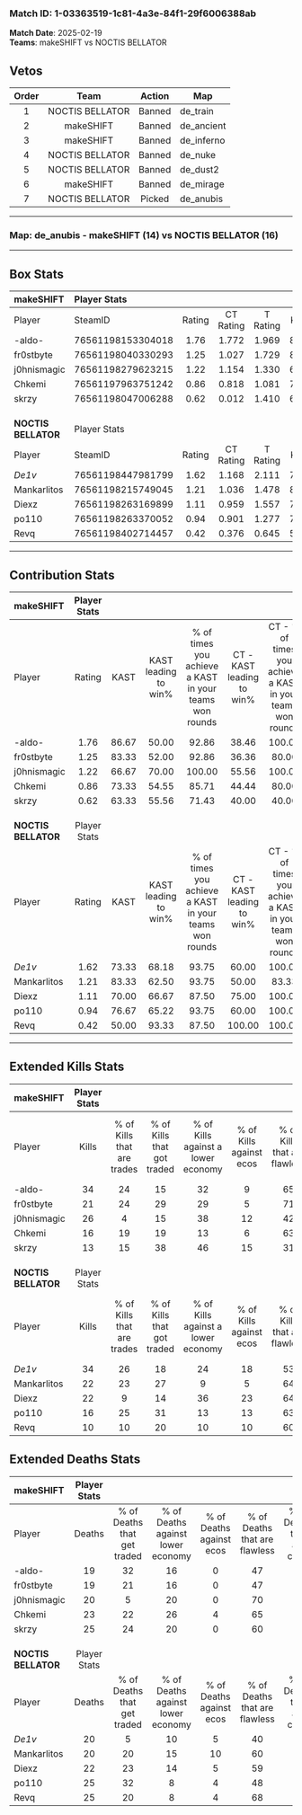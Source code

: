 ### Match ID: 1-03363519-1c81-4a3e-84f1-29f6006388ab  
**Match Date**: 2025-02-19  
**Teams**: makeSHIFT vs NOCTIS BELLATOR  

## Vetos  

| Order | Team | Action | Map |
| :---: | :--: | :----: | --- |
| 1 | NOCTIS BELLATOR | Banned | de_train |
| 2 | makeSHIFT | Banned | de_ancient |
| 3 | makeSHIFT | Banned | de_inferno |
| 4 | NOCTIS BELLATOR | Banned | de_nuke |
| 5 | NOCTIS BELLATOR | Banned | de_dust2 |
| 6 | makeSHIFT | Banned | de_mirage |
| 7 | NOCTIS BELLATOR | Picked | de_anubis |

---  

### **Map**: de_anubis - makeSHIFT (14) vs NOCTIS BELLATOR (16)  
---  

## Box Stats  

| **makeSHIFT**       | Player Stats      |        |           |          |       |       |       |         |        |      |     |
| :- | :- | :-: | :-: | :-: | :-: | :-: | :-: | :-: | :-: | :-: | :-: |
| Player              | SteamID           | Rating | CT Rating | T Rating | KAST  |  ADR  | Kills | Assists | Deaths | K/D  | HS% |
| -aldo-              | 76561198153304018 |  1.76  |   1.772   |  1.969   | 86.67 | 121.3 |  34   |   10    |   19   | 1.79 | 47  |
| fr0stbyte           | 76561198040330293 |  1.25  |   1.027   |  1.729   | 83.33 | 87.4  |  21   |    9    |   19   | 1.11 | 57  |
| j0hnismagic         | 76561198279623215 |  1.22  |   1.154   |  1.330   | 66.67 | 85.8  |  26   |    2    |   20   | 1.30 | 30  |
| Chkemi              | 76561197963751242 |  0.86  |   0.818   |  1.081   | 73.33 | 55.6  |  16   |   10    |   23   | 0.70 | 62  |
| skrzy               | 76561198047006288 |  0.62  |   0.012   |  1.410   | 63.33 | 47.1  |  13   |    6    |   25   | 0.52 | 46  |
|                     |                   |        |           |          |       |       |       |         |        |      |     |
|                     |                   |        |           |          |       |       |       |         |        |      |     |
|                     |                   |        |           |          |       |       |       |         |        |      |     |
| **NOCTIS BELLATOR** | Player Stats      |        |           |          |       |       |       |         |        |      |     |
| Player              | SteamID           | Rating | CT Rating | T Rating | KAST  |  ADR  | Kills | Assists | Deaths | K/D  | HS% |
| _De1v_              | 76561198447981799 |  1.62  |   1.168   |  2.111   | 73.33 | 118.9 |  34   |    6    |   20   | 1.70 | 55  |
| Mankarlitos         | 76561198215749045 |  1.21  |   1.036   |  1.478   | 83.33 | 77.7  |  22   |    4    |   20   | 1.10 | 45  |
| Diexz               | 76561198263169899 |  1.11  |   0.959   |  1.557   | 70.00 | 84.7  |  22   |    6    |   22   | 1.00 | 50  |
| po110               | 76561198263370052 |  0.94  |   0.901   |  1.277   | 76.67 | 78.2  |  16   |   17    |   25   | 0.64 | 43  |
| Revq                | 76561198402714457 |  0.42  |   0.376   |  0.645   | 50.00 | 42.0  |  10   |    5    |   25   | 0.40 | 20  |
---  

## Contribution Stats  

| **makeSHIFT**       | Player Stats |       |                      |                                                        |                           |                                                             |                          |                                                            |
| :- | :-: | :-: | :-: | :-: | :-: | :-: | :-: | :-: |
| Player              |    Rating    | KAST  | KAST leading to win% | % of times you achieve a KAST in your teams won rounds | CT - KAST leading to win% | CT - % of times you achieve a KAST in your teams won rounds | T - KAST leading to win% | T - % of times you achieve a KAST in your teams won rounds |
| -aldo-              |     1.76     | 86.67 |        50.00         |                         92.86                          |           38.46           |                           100.00                            |          61.54           |                           88.89                            |
| fr0stbyte           |     1.25     | 83.33 |        52.00         |                         92.86                          |           36.36           |                            80.00                            |          64.29           |                           100.00                           |
| j0hnismagic         |     1.22     | 66.67 |        70.00         |                         100.00                         |           55.56           |                           100.00                            |          81.82           |                           100.00                           |
| Chkemi              |     0.86     | 73.33 |        54.55         |                         85.71                          |           44.44           |                            80.00                            |          61.54           |                           88.89                            |
| skrzy               |     0.62     | 63.33 |        55.56         |                         71.43                          |           40.00           |                            40.00                            |          61.54           |                           88.89                            |
|                     |              |       |                      |                                                        |                           |                                                             |                          |                                                            |
|                     |              |       |                      |                                                        |                           |                                                             |                          |                                                            |
|                     |              |       |                      |                                                        |                           |                                                             |                          |                                                            |
| **NOCTIS BELLATOR** | Player Stats |       |                      |                                                        |                           |                                                             |                          |                                                            |
| Player              |    Rating    | KAST  | KAST leading to win% | % of times you achieve a KAST in your teams won rounds | CT - KAST leading to win% | CT - % of times you achieve a KAST in your teams won rounds | T - KAST leading to win% | T - % of times you achieve a KAST in your teams won rounds |
| _De1v_              |     1.62     | 73.33 |        68.18         |                         93.75                          |           60.00           |                           100.00                            |          75.00           |                           90.00                            |
| Mankarlitos         |     1.21     | 83.33 |        62.50         |                         93.75                          |           50.00           |                            83.33                            |          71.43           |                           100.00                           |
| Diexz               |     1.11     | 70.00 |        66.67         |                         87.50                          |           75.00           |                           100.00                            |          61.54           |                           80.00                            |
| po110               |     0.94     | 76.67 |        65.22         |                         93.75                          |           60.00           |                           100.00                            |          69.23           |                           90.00                            |
| Revq                |     0.42     | 50.00 |        93.33         |                         87.50                          |          100.00           |                           100.00                            |          88.89           |                           80.00                            |
---  

## Extended Kills Stats  

| **makeSHIFT**       | Player Stats |                            |                            |                                    |                         |                              |                                 |                                       |                    |           |
| :- | :-: | :-: | :-: | :-: | :-: | :-: | :-: | :-: | :-: | :-: |
| Player              |    Kills     | % of Kills that are trades | % of Kills that got traded | % of Kills against a lower economy | % of Kills against ecos | % of Kills that are flawless | % of Kills that are close duels | % of Kills that are assisted by flash | Pistol Round Kills | AWP Kills |
| -aldo-              |      34      |             24             |             15             |                 32                 |            9            |              65              |                6                |                   3                   |         1          |     2     |
| fr0stbyte           |      21      |             24             |             29             |                 29                 |            5            |              71              |               14                |                   0                   |         5          |     0     |
| j0hnismagic         |      26      |             4              |             15             |                 38                 |           12            |              42              |               12                |                   8                   |         2          |     8     |
| Chkemi              |      16      |             19             |             19             |                 13                 |            6            |              63              |                0                |                   0                   |         1          |     0     |
| skrzy               |      13      |             15             |             38             |                 46                 |           15            |              31              |               15                |                   0                   |         1          |     0     |
|                     |              |                            |                            |                                    |                         |                              |                                 |                                       |                    |           |
|                     |              |                            |                            |                                    |                         |                              |                                 |                                       |                    |           |
|                     |              |                            |                            |                                    |                         |                              |                                 |                                       |                    |           |
| **NOCTIS BELLATOR** | Player Stats |                            |                            |                                    |                         |                              |                                 |                                       |                    |           |
| Player              |    Kills     | % of Kills that are trades | % of Kills that got traded | % of Kills against a lower economy | % of Kills against ecos | % of Kills that are flawless | % of Kills that are close duels | % of Kills that are assisted by flash | Pistol Round Kills | AWP Kills |
| _De1v_              |      34      |             26             |             18             |                 24                 |           18            |              53              |                6                |                   0                   |         1          |     0     |
| Mankarlitos         |      22      |             23             |             27             |                 9                  |            5            |              64              |                0                |                   0                   |         1          |     5     |
| Diexz               |      22      |             9              |             14             |                 36                 |           23            |              64              |                5                |                   9                   |         3          |     1     |
| po110               |      16      |             25             |             31             |                 13                 |           13            |              63              |               19                |                   0                   |         0          |     2     |
| Revq                |      10      |             10             |             20             |                 10                 |           10            |              60              |               10                |                   0                   |         0          |     0     |
## Extended Deaths Stats  

| **makeSHIFT**       | Player Stats |                             |                                   |                          |                               |                            |                           |               |
| :- | :-: | :-: | :-: | :-: | :-: | :-: | :-: | :-: |
| Player              |    Deaths    | % of Deaths that get traded | % of Deaths against lower economy | % of Deaths against ecos | % of Deaths that are flawless | % of Deaths that are close | % of Deaths while blinded | Deaths to AWP |
| -aldo-              |      19      |             32              |                16                 |            0             |              47               |             5              |             0             |       1       |
| fr0stbyte           |      19      |             21              |                16                 |            0             |              47               |             26             |             5             |       1       |
| j0hnismagic         |      20      |              5              |                20                 |            0             |              70               |             5              |             0             |       2       |
| Chkemi              |      23      |             22              |                26                 |            4             |              65               |             0              |             0             |       3       |
| skrzy               |      25      |             24              |                20                 |            0             |              60               |             0              |             4             |       1       |
|                     |              |                             |                                   |                          |                               |                            |                           |               |
|                     |              |                             |                                   |                          |                               |                            |                           |               |
|                     |              |                             |                                   |                          |                               |                            |                           |               |
| **NOCTIS BELLATOR** | Player Stats |                             |                                   |                          |                               |                            |                           |               |
| Player              |    Deaths    | % of Deaths that get traded | % of Deaths against lower economy | % of Deaths against ecos | % of Deaths that are flawless | % of Deaths that are close | % of Deaths while blinded | Deaths to AWP |
| _De1v_              |      20      |              5              |                10                 |            5             |              40               |             10             |             0             |       2       |
| Mankarlitos         |      20      |             20              |                15                 |            10            |              60               |             10             |             5             |       1       |
| Diexz               |      22      |             23              |                14                 |            5             |              59               |             18             |             0             |       2       |
| po110               |      25      |             32              |                 8                 |            4             |              48               |             4              |             4             |       2       |
| Revq                |      25      |             20              |                 8                 |            4             |              68               |             4              |             4             |       3       |
